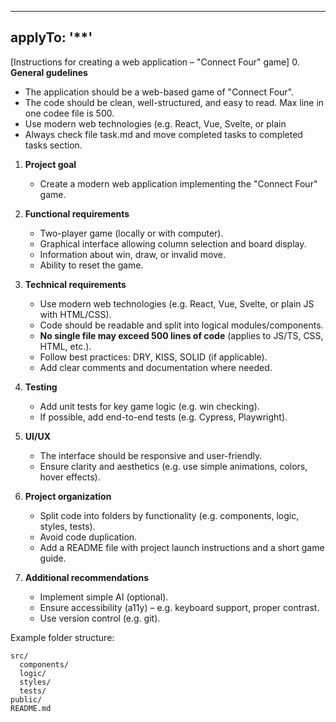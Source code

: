 
---
applyTo: '**'
---
[Instructions for creating a web application – "Connect Four" game]
0. **General gudelines**
   - The application should be a web-based game of "Connect Four".
   - The code should be clean, well-structured, and easy to read. Max line in one codee file is 500.
   - Use modern web technologies (e.g. React, Vue, Svelte, or plain
   - Always check file task.md and move completed tasks to completed tasks section. 

1. **Project goal**
   - Create a modern web application implementing the "Connect Four" game.

2. **Functional requirements**
   - Two-player game (locally or with computer).
   - Graphical interface allowing column selection and board display.
   - Information about win, draw, or invalid move.
   - Ability to reset the game.

3. **Technical requirements**
   - Use modern web technologies (e.g. React, Vue, Svelte, or plain JS with HTML/CSS).
   - Code should be readable and split into logical modules/components.
   - **No single file may exceed 500 lines of code** (applies to JS/TS, CSS, HTML, etc.).
   - Follow best practices: DRY, KISS, SOLID (if applicable).
   - Add clear comments and documentation where needed.

4. **Testing**
   - Add unit tests for key game logic (e.g. win checking).
   - If possible, add end-to-end tests (e.g. Cypress, Playwright).

5. **UI/UX**
   - The interface should be responsive and user-friendly.
   - Ensure clarity and aesthetics (e.g. use simple animations, colors, hover effects).

6. **Project organization**
   - Split code into folders by functionality (e.g. components, logic, styles, tests).
   - Avoid code duplication.
   - Add a README file with project launch instructions and a short game guide.

7. **Additional recommendations**
   - Implement simple AI (optional).
   - Ensure accessibility (a11y) – e.g. keyboard support, proper contrast.
   - Use version control (e.g. git).

Example folder structure:

```
src/
  components/
  logic/
  styles/
  tests/
public/
README.md
```